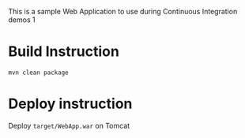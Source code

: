 This is a sample Web Application to use during Continuous Integration demos 1

# Build Instruction

```
mvn clean package
```

# Deploy instruction

Deploy ```target/WebApp.war``` on Tomcat
 
